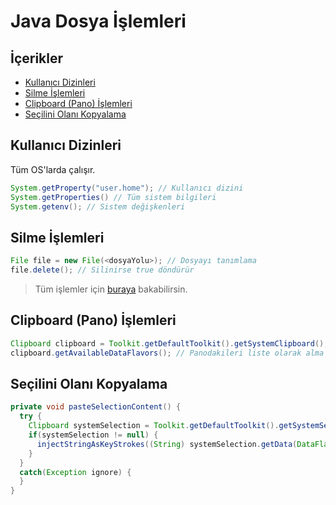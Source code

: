 # Java Dosya İşlemleri <!-- omit in toc -->

## İçerikler <!-- omit in toc -->

- [Kullanıcı Dizinleri](#Kullan%C4%B1c%C4%B1-Dizinleri)
- [Silme İşlemleri](#Silme-%C4%B0%C5%9Flemleri)
- [Clipboard (Pano) İşlemleri](#Clipboard-Pano-%C4%B0%C5%9Flemleri)
- [Seçilini Olanı Kopyalama](#Se%C3%A7ilini-Olan%C4%B1-Kopyalama)

## Kullanıcı Dizinleri

Tüm OS'larda çalışır.

```java
System.getProperty("user.home"); // Kullanıcı dizini
System.getProperties() // Tüm sistem bilgileri
System.getenv(); // Sistem değişkenleri
```

## Silme İşlemleri

```java
File file = new File(<dosyaYolu>); // Dosyayı tanımlama
file.delete(); // Silinirse true döndürür
```

> Tüm işlemler için [buraya](https://www.journaldev.com/830/java-delete-file-directory) bakabilirsin.

## Clipboard (Pano) İşlemleri

```java
Clipboard clipboard = Toolkit.getDefaultToolkit().getSystemClipboard(); // Panoyu alma
clipboard.getAvailableDataFlavors(); // Panodakileri liste olarak alma
```

## Seçilini Olanı Kopyalama

```java
private void pasteSelectionContent() {
  try {
    Clipboard systemSelection = Toolkit.getDefaultToolkit().getSystemSelection();
    if(systemSelection != null) {
      injectStringAsKeyStrokes((String) systemSelection.getData(DataFlavor.stringFlavor));
    }
  }
  catch(Exception ignore) {
  }
}
```
